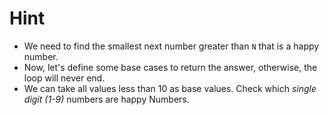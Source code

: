 # Hint

* We need to find the smallest next number greater than `N` that is a happy number.
* Now, let's define some base cases to return the answer, otherwise, the loop will never end.
* We can take all values less than 10 as base values. Check which *single digit (1-9)* numbers are happy Numbers.